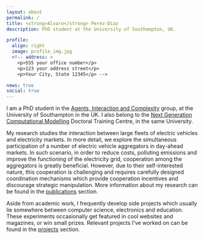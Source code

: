 ```yaml
---
layout: about
permalink: /
title: <strong>Alvaro</strong> Perez-Diaz
description: PhD student at the University of Southampton, UK.

profile:
  align: right
  image: profile_img.jpg
  <!-- address: >
    <p>555 your office number</p>
    <p>123 your address street</p>
    <p>Your City, State 12345</p> -->

news: true
social: true
---
```


[//]: # (Supports Font-Awesome and Academicons)

I am a PhD student in the [Agents, Interaction and Complexity](https://www.aic.ecs.soton.ac.uk/) group, at the University of Southampton in the UK. I also belong to the [Next Generation Computational Modelling](http://ngcm.soton.ac.uk/) Doctoral Training Centre, in the same University.

My research studies the interaction between large fleets of electric vehicles and electricity markets.
In more detail, we explore the simultaneous participation of a number of electric vehicle aggregators in day-ahead markets.
In such scenario, in order to reduce costs, polluting emissions and improve the functioning of the electricity grid, cooperation among the aggregators is greatly beneficial. However, due to their self-interested nature, this cooperation is challenging and requires carefully designed coordination mechanisms which provide cooperation incentives and discourage strategic manipulation. More information about my research can be found in the [publications](/publications) section.

Aside from academic work, I frequently develop side projects which usually lie somewhere between computer science, electronics and education. These experiments occasionally get featured in cool websites and magazines, or win small prizes. Relevant projects I've worked on can be found in the [projects](/projects) section.
